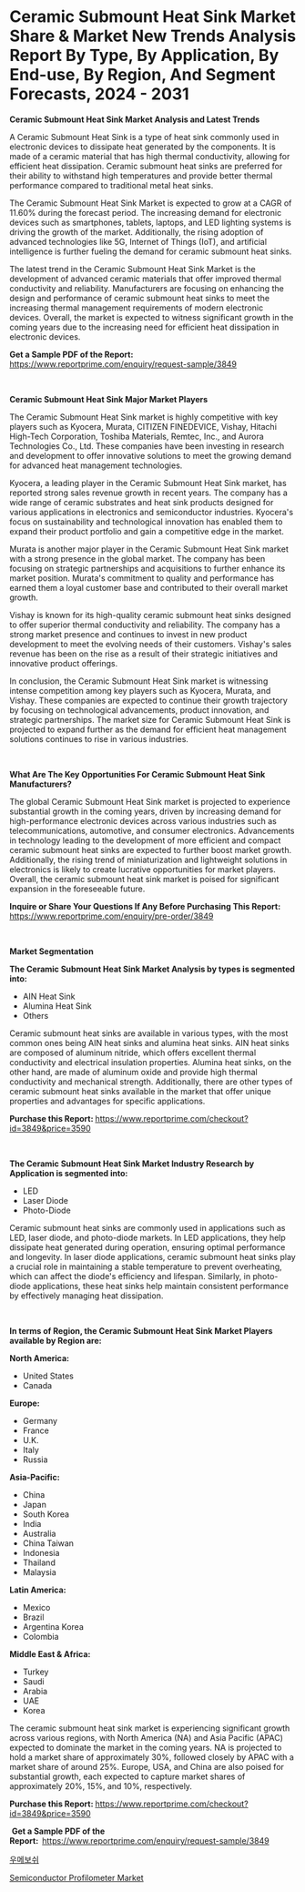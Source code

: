 <p><h1>Ceramic Submount Heat Sink Market Share & Market New Trends Analysis Report By Type, By Application, By End-use, By Region, And Segment Forecasts, 2024 - 2031</h1></p><p><strong>Ceramic Submount Heat Sink Market Analysis and Latest Trends</strong></p>
<p><p>A Ceramic Submount Heat Sink is a type of heat sink commonly used in electronic devices to dissipate heat generated by the components. It is made of a ceramic material that has high thermal conductivity, allowing for efficient heat dissipation. Ceramic submount heat sinks are preferred for their ability to withstand high temperatures and provide better thermal performance compared to traditional metal heat sinks.</p><p>The Ceramic Submount Heat Sink Market is expected to grow at a CAGR of 11.60% during the forecast period. The increasing demand for electronic devices such as smartphones, tablets, laptops, and LED lighting systems is driving the growth of the market. Additionally, the rising adoption of advanced technologies like 5G, Internet of Things (IoT), and artificial intelligence is further fueling the demand for ceramic submount heat sinks.</p><p>The latest trend in the Ceramic Submount Heat Sink Market is the development of advanced ceramic materials that offer improved thermal conductivity and reliability. Manufacturers are focusing on enhancing the design and performance of ceramic submount heat sinks to meet the increasing thermal management requirements of modern electronic devices. Overall, the market is expected to witness significant growth in the coming years due to the increasing need for efficient heat dissipation in electronic devices.</p></p>
<p><strong>Get a Sample PDF of the Report:&nbsp;</strong> <a href="https://www.reportprime.com/enquiry/request-sample/3849">https://www.reportprime.com/enquiry/request-sample/3849</a></p>
<p>&nbsp;</p>
<p><strong>Ceramic Submount Heat Sink Major Market Players</strong></p>
<p><p>The Ceramic Submount Heat Sink market is highly competitive with key players such as Kyocera, Murata, CITIZEN FINEDEVICE, Vishay, Hitachi High-Tech Corporation, Toshiba Materials, Remtec, Inc., and Aurora Technologies Co., Ltd. These companies have been investing in research and development to offer innovative solutions to meet the growing demand for advanced heat management technologies.</p><p>Kyocera, a leading player in the Ceramic Submount Heat Sink market, has reported strong sales revenue growth in recent years. The company has a wide range of ceramic substrates and heat sink products designed for various applications in electronics and semiconductor industries. Kyocera's focus on sustainability and technological innovation has enabled them to expand their product portfolio and gain a competitive edge in the market.</p><p>Murata is another major player in the Ceramic Submount Heat Sink market with a strong presence in the global market. The company has been focusing on strategic partnerships and acquisitions to further enhance its market position. Murata's commitment to quality and performance has earned them a loyal customer base and contributed to their overall market growth.</p><p>Vishay is known for its high-quality ceramic submount heat sinks designed to offer superior thermal conductivity and reliability. The company has a strong market presence and continues to invest in new product development to meet the evolving needs of their customers. Vishay's sales revenue has been on the rise as a result of their strategic initiatives and innovative product offerings.</p><p>In conclusion, the Ceramic Submount Heat Sink market is witnessing intense competition among key players such as Kyocera, Murata, and Vishay. These companies are expected to continue their growth trajectory by focusing on technological advancements, product innovation, and strategic partnerships. The market size for Ceramic Submount Heat Sink is projected to expand further as the demand for efficient heat management solutions continues to rise in various industries.</p></p>
<p>&nbsp;</p>
<p><strong>What Are The Key Opportunities For Ceramic Submount Heat Sink Manufacturers?</strong></p>
<p><p>The global Ceramic Submount Heat Sink market is projected to experience substantial growth in the coming years, driven by increasing demand for high-performance electronic devices across various industries such as telecommunications, automotive, and consumer electronics. Advancements in technology leading to the development of more efficient and compact ceramic submount heat sinks are expected to further boost market growth. Additionally, the rising trend of miniaturization and lightweight solutions in electronics is likely to create lucrative opportunities for market players. Overall, the ceramic submount heat sink market is poised for significant expansion in the foreseeable future.</p></p>
<p><strong>Inquire or Share Your Questions If Any Before Purchasing This Report:</strong> <a href="https://www.reportprime.com/enquiry/pre-order/3849">https://www.reportprime.com/enquiry/pre-order/3849</a></p>
<p>&nbsp;</p>
<p><strong>Market Segmentation</strong></p>
<p><strong>The Ceramic Submount Heat Sink Market Analysis by types is segmented into:</strong></p>
<p><ul><li>AIN Heat Sink</li><li>Alumina Heat Sink</li><li>Others</li></ul></p>
<p><p>Ceramic submount heat sinks are available in various types, with the most common ones being AIN heat sinks and alumina heat sinks. AIN heat sinks are composed of aluminum nitride, which offers excellent thermal conductivity and electrical insulation properties. Alumina heat sinks, on the other hand, are made of aluminum oxide and provide high thermal conductivity and mechanical strength. Additionally, there are other types of ceramic submount heat sinks available in the market that offer unique properties and advantages for specific applications.</p></p>
<p><strong>Purchase this Report:&nbsp;</strong><a href="https://www.reportprime.com/checkout?id=3849&price=3590">https://www.reportprime.com/checkout?id=3849&price=3590</a></p>
<p>&nbsp;</p>
<p><strong>The Ceramic Submount Heat Sink Market Industry Research by Application is segmented into:</strong></p>
<p><ul><li>LED</li><li>Laser Diode</li><li>Photo-Diode</li></ul></p>
<p><p>Ceramic submount heat sinks are commonly used in applications such as LED, laser diode, and photo-diode markets. In LED applications, they help dissipate heat generated during operation, ensuring optimal performance and longevity. In laser diode applications, ceramic submount heat sinks play a crucial role in maintaining a stable temperature to prevent overheating, which can affect the diode's efficiency and lifespan. Similarly, in photo-diode applications, these heat sinks help maintain consistent performance by effectively managing heat dissipation.</p></p>
<p>&nbsp;</p>
<p><strong>In terms of Region, the Ceramic Submount Heat Sink Market Players available by Region are:</strong></p>
<p>
    <p> <strong> North America: </strong>
        <ul>
            <li>United States</li>
            <li>Canada</li>
        </ul>
        </p> 
    <p> <strong> Europe: </strong>
        <ul>
            <li>Germany</li>
            <li>France</li>
            <li>U.K.</li>
            <li>Italy</li>
            <li>Russia</li>
        </ul>
        </p> 
    <p> <strong> Asia-Pacific: </strong>
        <ul>
            <li>China</li>
            <li>Japan</li>
            <li>South Korea</li>
            <li>India</li>
            <li>Australia</li>
            <li>China Taiwan</li>
            <li>Indonesia</li>
            <li>Thailand</li>
            <li>Malaysia</li>
        </ul>
        </p> 
    <p> <strong> Latin America: </strong>
        <ul>
            <li>Mexico</li>
            <li>Brazil</li>
            <li>Argentina Korea</li>
            <li>Colombia</li>
        </ul>
        </p> 
    <p> <strong> Middle East & Africa: </strong>
        <ul>
            <li>Turkey</li>
            <li>Saudi</li>
            <li>Arabia</li>
            <li>UAE</li>
            <li>Korea</li>
        </ul>
    </p>
    </p>
<p><p>The ceramic submount heat sink market is experiencing significant growth across various regions, with North America (NA) and Asia Pacific (APAC) expected to dominate the market in the coming years. NA is projected to hold a market share of approximately 30%, followed closely by APAC with a market share of around 25%. Europe, USA, and China are also poised for substantial growth, each expected to capture market shares of approximately 20%, 15%, and 10%, respectively.</p></p>
<p><strong>Purchase this Report: </strong><a href="https://www.reportprime.com/checkout?id=3849&price=3590">https://www.reportprime.com/checkout?id=3849&price=3590</a></p>
<p>&nbsp;<strong>Get a Sample PDF of the Report:&nbsp;&nbsp;</strong><a href="https://www.reportprime.com/enquiry/request-sample/3849">https://www.reportprime.com/enquiry/request-sample/3849</a></p>
<p><strong></strong></p>
<p><p><a href="https://medium.com/@porterhntz2023/%EB%A7%88%EC%BC%93-%EB%A6%AC%ED%8F%AC%ED%8A%B8%EC%97%90-%EB%94%B0%EB%A5%B4%EB%A9%B4-%EC%9A%B0%EB%A9%94%EB%B3%B4%EC%89%AC-%EC%8B%9C%EC%9E%A5%EC%9D%98-%EC%B5%9C%EC%8B%A0-%ED%8A%B8%EB%A0%8C%EB%93%9C%EC%99%80-%EC%84%B1%EC%9E%A5-%EA%B8%B0%ED%9A%8C%EA%B0%80-%EB%93%9C%EB%9F%AC%EB%82%98%EA%B3%A0-%EC%9E%88%EC%8A%B5%EB%8B%88%EB%8B%A4-5b7751757e23">우메보쉬</a></p><p><a href="https://github.com/santosh758595/Market-Research-Report-List-4/blob/main/semiconductor-profilometer-market.md">Semiconductor Profilometer Market</a></p></p>